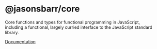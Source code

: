 # @jasonsbarr/core

Core functions and types for functional programming in JavaScript, including a functional, largely curried interface to the JavaScript standard library.

[Documentation](https://github.com/jasonsbarr/functional/tree/main/docs/core)
